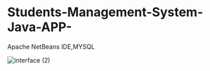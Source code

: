 # Students-Management-System-Java-APP-
Apache NetBeans IDE,MYSQL

![interface (2)](https://user-images.githubusercontent.com/121779329/217760570-5be788c0-011d-450a-acc3-a1f46d76cd11.jpg)
